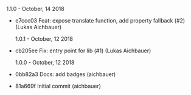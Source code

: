 1.1.0 - October, 14 2018

- e7ccc03 Feat: expose translate function, add property fallback (#2) (Lukas Aichbauer)

  1.0.1 - October, 12 2018

- cb205ee Fix: entry point for lib (#1) (Lukas Aichbauer)

  1.0.0 - October, 12 2018

- 0bb82a3 Docs: add badges (aichbauer)
- 81a669f Initial commit (aichbauer)
